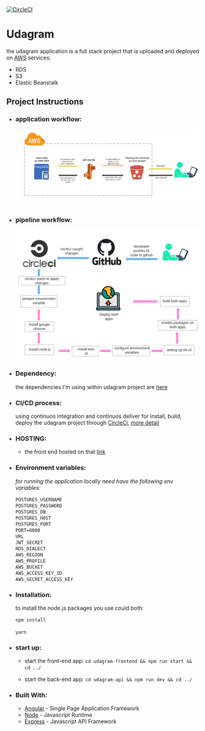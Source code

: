 [![CircleCI](https://circleci.com/gh/circleci/circleci-docs.svg?style=svg)](https://app.circleci.com/pipelines/github/ahmad-elshowair/elshowair-udagram)

# Udagram
the udagram application is a full stack project that is uploaded and deployed on [AWS](https://aws.amazon.com/) services: 
- RDS
- S3
- Elastic Beanstalk
## Project Instructions

* ### application workflow:
    ![udagram diagram](docs/diagram/udagram-architecture-diagram.png "udagram architecture diagrams")
* ### pipeline workflow:
    ![pipeline diagram](docs/diagram/pipeline-diagram.png "pipeline architecture diagrams")
* ### Dependency:
    the dependencies I'm using within udagram project are [here](docs/app-dependency.md)

* ### CI/CD process:
    using continuos integration and continuos deliver for install, build, deploy the udagram project through [CircleCi](https://app.circleci.com/pipelines/github/ahmad-elshowair/elshowair-udagram?filter=all), [more detail](docs/pipelines.md)
* ### HOSTING:
    - the front end hosted on that [link](http://elshowair-udagram.s3-website-us-east-1.amazonaws.com)

* ### Environment variables:
    *for running the application locally need have the following env variables:*
    ```
    POSTGRES_USERNAME
    POSTGRES_PASSWORD
    POSTGRES_DB
    POSTGRES_HOST
    POSTGRES_PORT
    PORT=8080
    URL
    JWT_SECRET
    RDS_DIALECT
    AWS_REGION
    AWS_PROFILE
    AWS_BUCKET
    AWS_ACCESS_KEY_ID
    AWS_SECRET_ACCESS_KEY
    ```

* ### Installation:
    to install the node.js packages you use could both:

    ```
    npm install

    yarn
    ```
* ### start up:
    * start the front-end app:
    `
    cd udagram-frontend && npm run start && cd ../
    `

    * start the back-end app:
    `
    cd udagram-api && npm run dev && cd ../
    `
* ### Built With:
    - [Angular](https://angular.io/) - Single Page Application Framework
    - [Node](https://nodejs.org) - Javascript Runtime
    - [Express](https://expressjs.com/) - Javascript API Framework
